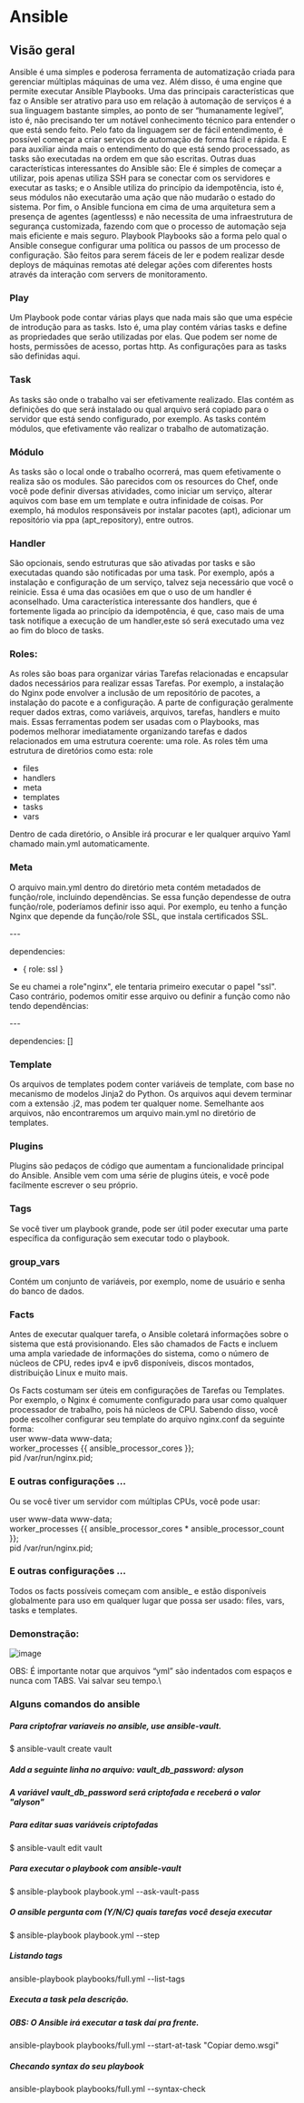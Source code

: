 # Ansible #
## Visão geral ##
Ansible é uma simples e poderosa ferramenta de automatização criada para gerenciar múltiplas máquinas de uma vez. Além disso, é uma engine que permite executar Ansible Playbooks.
Uma das principais características que faz o Ansible ser atrativo para uso em relação à automação de serviços é a sua linguagem bastante simples, ao ponto de ser “humanamente legível”, isto é, não precisando ter um notável conhecimento técnico para entender o que está sendo feito. Pelo fato da linguagem ser de fácil entendimento, é possível começar a criar serviços de automação de forma fácil e rápida. E para auxiliar ainda mais o entendimento do que está sendo processado, as tasks são executadas na ordem em que são escritas.
Outras duas características interessantes do Ansible são: Ele é simples de começar a utilizar, pois apenas utiliza SSH para se conectar com os servidores e executar as tasks; e o Ansible utiliza do princípio da idempotência, isto é, seus módulos não executarão uma ação que não mudarão o estado do sistema.
Por fim, o Ansible funciona em cima de uma arquitetura sem a presença de agentes (agentlesss) e não necessita de uma infraestrutura de segurança customizada, fazendo com que o processo de automação seja mais eficiente e mais seguro.
Playbook
Playbooks são a forma pelo qual o Ansible consegue configurar uma política ou passos de um processo de configuração. São feitos para serem fáceis de ler e podem realizar desde deploys de máquinas remotas até delegar ações com diferentes hosts através da interação com servers de monitoramento.
 
### Play ###
Um Playbook pode contar várias plays que nada mais são que uma espécie de introdução para as tasks. Isto é, uma play contém várias tasks e define as propriedades que serão utilizadas por elas. Que podem ser nome de hosts, permissões de acesso, portas http. As configurações para as tasks são definidas aqui.

### Task ###
As tasks são onde o trabalho vai ser efetivamente realizado. Elas contém as definições do que será instalado ou qual arquivo será copiado para o servidor que está sendo configurado, por exemplo. As tasks contém módulos, que efetivamente vão realizar o trabalho de automatização.
### Módulo ###
As tasks são o local onde o trabalho ocorrerá, mas quem efetivamente o realiza são os modules. São parecidos com os resources do Chef, onde você pode definir diversas atividades, como iniciar um serviço, alterar aquivos com base em um template e outra infinidade de coisas. Por exemplo, há modulos responsáveis por instalar pacotes (apt), adicionar um repositório via ppa (apt_repository), entre outros.

### Handler ###
São opcionais, sendo estruturas que são ativadas por tasks e são executadas quando são notificadas por uma task. Por exemplo, após a instalação e configuração de um serviço, talvez seja necessário que você o reinicie. Essa é uma das ocasiões em que o uso de um handler é aconselhado.
Uma característica interessante dos handlers, que é fortemente ligada ao princípio da idempotência, é que, caso mais de uma task notifique a execução de um handler,este só será executado uma vez ao fim do bloco de tasks.
 
### Roles: ###
As roles são boas para organizar várias Tarefas relacionadas e encapsular dados necessários para realizar essas Tarefas. Por exemplo, a instalação do Nginx pode envolver a inclusão de um repositório de pacotes, a instalação do pacote e a configuração.
A parte de configuração geralmente requer dados extras, como variáveis, arquivos, tarefas, handlers e muito mais. Essas ferramentas podem ser usadas com o Playbooks, mas podemos melhorar imediatamente organizando tarefas e dados relacionados em uma estrutura coerente: uma role.
As roles têm uma estrutura de diretórios como esta:
role
 - files
 - handlers
 - meta
 - templates
 - tasks
 - vars

Dentro de cada diretório, o Ansible irá procurar e ler qualquer arquivo Yaml chamado main.yml automaticamente.

### Meta ###

O arquivo main.yml dentro do diretório meta contém metadados de função/role, incluindo dependências.
Se essa função dependesse de outra função/role, poderíamos definir isso aqui. Por exemplo, eu tenho a função Nginx que depende da função/role SSL, que instala certificados SSL.

\---

dependencies:
  - { role: ssl }
 
Se eu chamei a role"nginx", ele tentaria primeiro executar o papel "ssl".
Caso contrário, podemos omitir esse arquivo ou definir a função como não tendo dependências:

\---

dependencies: []
 
### Template ###
Os arquivos de templates podem conter variáveis de template, com base no mecanismo de modelos Jinja2 do Python. Os arquivos aqui devem terminar com a extensão .j2, mas podem ter qualquer nome. Semelhante aos arquivos, não encontraremos um arquivo main.yml no diretório de templates.

### Plugins ###
Plugins são pedaços de código que aumentam a funcionalidade principal do Ansible. Ansible vem com uma série de plugins úteis, e você pode facilmente escrever o seu próprio.

### Tags ###
Se você tiver um playbook grande, pode ser útil poder executar uma parte específica da configuração sem executar todo o playbook.

### group_vars ###
Contém um conjunto de variáveis, por exemplo, nome de usuário e senha do banco de dados.
 
### Facts ###
Antes de executar qualquer tarefa, o Ansible coletará informações sobre o sistema que está provisionando. Eles são chamados de Facts e incluem uma ampla variedade de informações do sistema, como o número de núcleos de CPU, redes ipv4 e ipv6 disponíveis, discos montados, distribuição Linux e muito mais.

Os Facts costumam ser úteis em configurações de Tarefas ou Templates.
Por exemplo, o Nginx é comumente configurado para usar como qualquer processador de trabalho, pois há núcleos de CPU. Sabendo disso, você pode escolher configurar seu template do arquivo nginx.conf da seguinte forma:\
user www-data www-data;\
worker_processes {{ ansible_processor_cores }};\
pid /var/run/nginx.pid;
### E outras configurações ... ###
 
Ou se você tiver um servidor com múltiplas CPUs, você pode usar:
 
user www-data www-data;\
worker_processes {{ ansible_processor_cores * ansible_processor_count }};\
pid /var/run/nginx.pid;
### E outras configurações ... ###
 
Todos os facts possíveis começam com ansible_ e estão disponíveis globalmente para uso em qualquer lugar que possa ser usado: files, vars, tasks e templates.
 

### Demonstração: ###
![image](https://user-images.githubusercontent.com/34744444/51430272-f6a30500-1bff-11e9-8d40-a00f99fb4679.png)


OBS: É importante notar que arquivos “yml” são indentados com espaços e nunca com TABS. Vai salvar seu tempo.\


### Alguns comandos do ansible ###

##### Para criptofrar variaveis no ansible, use ansible-vault. #####
$ ansible-vault create vault


##### Add a seguinte linha no arquivo: vault_db_password: alyson #####
##### A variável vault_db_password será criptofada e receberá o valor "alyson" #####

##### Para editar suas variáveis criptofadas #####
$ ansible-vault edit vault

##### Para executar o playbook com ansible-vault #####
$ ansible-playbook playbook.yml --ask-vault-pass

##### O ansible pergunta com (Y/N/C) quais tarefas você deseja executar #####
$ ansible-playbook playbook.yml --step

##### Listando tags #####
ansible-playbook playbooks/full.yml --list-tags

##### Executa a task pela descrição. #####
##### OBS: O Ansible irá executar a task daí pra frente. #####
ansible-playbook playbooks/full.yml --start-at-task "Copiar demo.wsgi"

##### Checando syntax do seu playbook #####
ansible-playbook playbooks/full.yml --syntax-check
